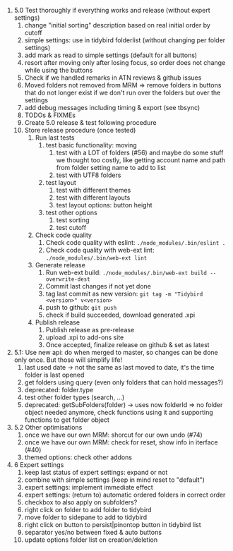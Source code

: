 
1. 5.0 Test thoroughly if everything works and release (without expert settings)
    1. change "initial sorting" description based on real initial order by cutoff
    1. simple settings: use in tidybird folderlist (without changing per folder settings)
    1. add mark as read to simple settings (default for all buttons)
    1. resort after moving only after losing focus, so order does not change while using the buttons
    1. Check if we handled remarks in ATN reviews & github issues
    1. Moved folders not removed from MRM => remove folders in buttons that do not longer exist if we don't run over the folders but over the settings
    1. add debug messages including timing & export (see tbsync)
    1. TODOs & FIXMEs
    1. Create 5.0 release & test following procedure
    1. Store release procedure (once tested)
        1. Run last tests
            1. test basic functionality: moving
                1. test with a LOT of folders (#56) and maybe do some stuff we thought too costly, like getting account name and path from folder setting name to add to list
                1. test with UTF8 folders
            1. test layout
                1. test with different themes
                1. test with different layouts
                1. test layout options: button height
            1. test other options
                1. test sorting
                1. test cutoff
        1. Check code quality
            1. Check code quality with eslint: `./node_modules/.bin/eslint .`
            1. Check code quality with web-ext lint: `./node_modules/.bin/web-ext lint`
        1. Generate release
            1. Run web-ext build: `./node_modules/.bin/web-ext build --overwrite-dest`
            1. Commit last changes if not yet done
            1. tag last commit as new version: `git tag -m "Tidybird <version>" v<version>`
            1. push to github: `git push`
            1. check if build succeeded, download generated .xpi
        1. Publish release
            1. Publish release as pre-release
            1. upload .xpi to add-ons site
            1. Once accepted, finalize release on github & set as latest
1. 5.1: Use new api: do when merged to master, so changes can be done only once. But those will simplify life!
    1. last used date -> not the same as last moved to date, it's the time folder is last opened
    1. get folders using query (even only folders that can hold messages?)
    1. deprecated: folder.type
    1. test other folder types (search, ...)
    1. deprecated: getSubFolders(folder) -> uses now folderId => no folder object needed anymore, check functions using it and supporting functions to get folder object
1. 5.2 Other optimisations
    1. once we have our own MRM: shorcut for our own undo (#74)
    1. once we have our own MRM: check for reset, show info in iterface (#40)
    1. themed options: check other addons
1. 6 Expert settings
    1. keep last status of expert settings: expand or not
    1. combine with simple settings (keep in mind reset to "default")
    1. expert settings: implement immediate effect
    1. expert settings: (return to) automatic ordered folders in correct order
    1. checkbox to also apply on subfolders?
    1. right click on folder to add folder to tidybird
    1. move folder to sidepane to add to tidybird
    1. right click on button to persist|pinontop button in tidybird list
    1. separator yes/no between fixed & auto buttons
    1. update options folder list on creation/deletion